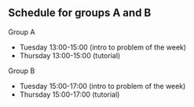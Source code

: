 ## Schedule for groups A and B

Group A
* Tuesday 13:00-15:00 (intro to problem of the week)
* Thursday 13:00-15:00 (tutorial)

Group B
* Tuesday 15:00-17:00 (intro to problem of the week)
* Thursday 15:00-17:00 (tutorial)
